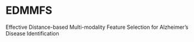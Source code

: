 # EDMMFS
Effective Distance-based Multi-modality Feature Selection for Alzheimer’s Disease Identification

